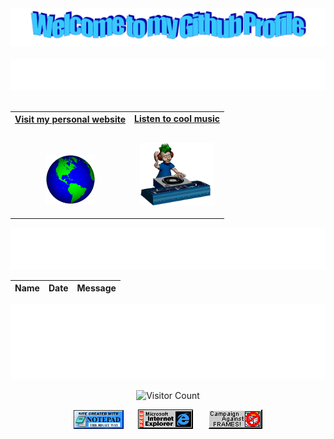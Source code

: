 <!-- "Hero" Header -->
<div align="center">
  <img src="https://github.com/jgordijo/jgordijo/blob/main/images/welcome.png?raw=true" style="max-width: 100%;" alt="Welcome to my Github Profile" />
  <br />
  <br />
  <img height="50" alt="My Name is Julio and I like Node.js" src="images/personal_note.svg" />
  <br />
  <br />

</div>

<!-- Social -->
<table width="100%" align="center">
<tr>
<td align="center">
<a href="https://gordijo.dev" target="_blank">
<strong>Visit my personal website </strong>
<br />
<br />
<br />

<p>

<img alt="Globe" height="80" src="images/globe.gif">
</a>
</p>

</td>


<td align="center">
<a href="https://www.youtube.com/watch?v=knU9gRUWCnoO" target="_blank">
<strong>Listen to cool music</strong>
<br />
<br />


<p>
<img height="100" alt="Music" src="images/music.gif"> 
</a>
</p>

</td>
</tr>
</table>

<div align="center">
<a href="https://github.com/jgordijo/jgordijo/issues/2#issuecomment-new"><img src="images/guestbook.svg"></a> 
</div>

<!-- Guestbook -->
| Name | Date | Message |
|---|---|---|
<!-- /Guestbook -->

<!-- Footer -->

<div align="center">

<img height="120" alt="Thanks for visiting me" width="100%" src="https://raw.githubusercontent.com/jgordijo/jgordijo/main/images/marquee.svg" />
<br />

![Visitor Count](https://profile-counter.glitch.me/jgordijo/count.svg)


<img src="https://raw.githubusercontent.com/jgordijo/jgordijo/main/images/notepad.gif" alt="Site created with Notepad" height="30" />
<!-- "margin-right: whatever;" -->
<span>&nbsp;&nbsp;&nbsp;&nbsp;</span>  
<img src="https://raw.githubusercontent.com/jgordijo/jgordijo/main/images/ie_logo.gif" alt="Microsoft Internet Explorer" />
<span>&nbsp;&nbsp;&nbsp;&nbsp;</span>  
<img src="https://raw.githubusercontent.com/jgordijo/jgordijo/main/images/noframes.gif" alt="Microsoft Internet Explorer" />

</div>